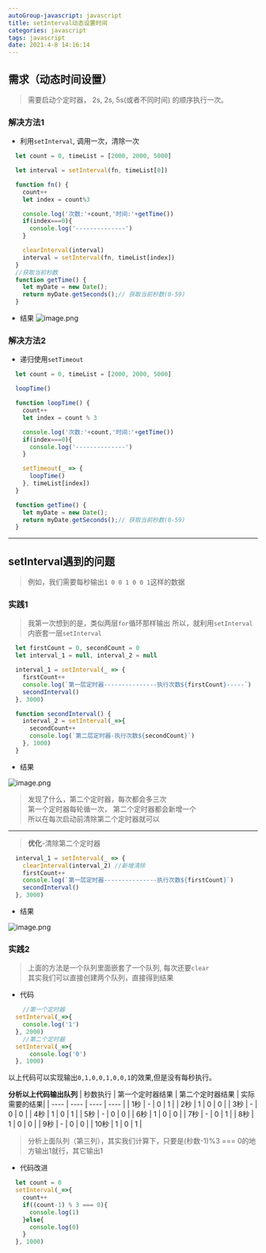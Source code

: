 ```yaml
---
autoGroup-javascript: javascript  
title: setInterval动态设置时间
categories: javascript
tags: javascript
date: 2021-4-8 14:16:14
--- 
```


<Meta/>  

## 需求（动态时间设置）
> 需要启动个定时器， 2s, 2s, 5s(或者不同时间) 的顺序执行一次。

### 解决方法1
* 利用`setInterval`, 调用一次，清除一次

```js
  let count = 0, timeList = [2000, 2000, 5000]

  let interval = setInterval(fn, timeList[0])

  function fn() {
    count++
    let index = count%3

    console.log('次数:'+count,'时间:'+getTime())
    if(index===0){
      console.log('--------------')
    }

    clearInterval(interval)
    interval = setInterval(fn, timeList[index])
  }
  //获取当前秒数
  function getTime() {
    let myDate = new Date();
    return myDate.getSeconds();// 获取当前秒数(0-59)
  }
```
* 结果
  ![image.png](https://p6-juejin.byteimg.com/tos-cn-i-k3u1fbpfcp/348290fbe11c4f5980a6434b0c71aba2~tplv-k3u1fbpfcp-watermark.image)


### 解决方法2
* 递归使用`setTimeout`
```js
  let count = 0, timeList = [2000, 2000, 5000]

  loopTime()

  function loopTime() {
    count++
    let index = count % 3

    console.log('次数:'+count,'时间:'+getTime())
    if(index===0){
      console.log('--------------')
    }

    setTimeout(_ => {
      loopTime()
    }, timeList[index])
  }

  function getTime() {
    let myDate = new Date();
    return myDate.getSeconds();// 获取当前秒数(0-59)
  }
```
---
## setInterval遇到的问题
> 例如，我们需要每秒输出` 1 0 0 1 0 0 1 `这样的数据

### 实践1
> 我第一次想到的是，类似两层`for`循环那样输出
> 所以，就利用`setInterval`内嵌套一层`setInterval`

```js
  let firstCount = 0, secondCount = 0
  let interval_1 = null, interval_2 = null

  interval_1 = setInterval(_ => {
    firstCount++
    console.log(`第一层定时器---------------执行次数${firstCount}-----`)
    secondInterval()
  }, 3000)

  function secondInterval() {
    interval_2 = setInterval(_=>{
      secondCount++
      console.log(`第二层定时器-执行次数${secondCount}`)
    }, 1000)
  }
```
* 结果

![image.png](https://p9-juejin.byteimg.com/tos-cn-i-k3u1fbpfcp/878ef2a3d1e64425b9b18179da8b607b~tplv-k3u1fbpfcp-watermark.image)
> 发现了什么，第二个定时器，每次都会多三次  
> 第一个定时器每轮循一次， 第二个定时器都会新增一个  
> 所以在每次启动前清除第二个定时器就可以
---
>**优化**-清除第二个定时器
```js
  interval_1 = setInterval(_ => {
    clearInterval(interval_2) //新增清除
    firstCount++
    console.log(`第一层定时器---------------执行次数${firstCount}`)
    secondInterval()
  }, 3000)
```
* 结果

![image.png](https://p6-juejin.byteimg.com/tos-cn-i-k3u1fbpfcp/5c42d3335bdd49799a2258b8d77997ef~tplv-k3u1fbpfcp-watermark.image)

### 实践2
> 上面的方法是一个队列里面嵌套了一个队列, 每次还要`clear`  
> 其实我们可以直接创建两个队列，直接得到结果
* 代码

```js
    //第一个定时器
  setInterval(_=>{
    console.log('1')
  }, 2000)
    //第二个定时器
  setInterval(_=>{
      console.log('0')
  }, 1000)
```
以上代码可以实现输出`0,1,0,0,1,0,0,1`的效果,但是没有每秒执行。

**分析以上代码输出队列**
|  秒数执行   | 第一个定时器结果  | 第二个定时器结果 | 实际需要的结果|
|  ----  | ----  | ---- | ---- |
| 1秒  | - | 0 | 1 |
| 2秒  | 1 | 0 | 0 |
| 3秒  | - | 0 | 0 |
| 4秒  | 1 | 0 | 1 |
| 5秒  | - | 0 | 0 |
| 6秒  | 1 | 0 | 0 |
| 7秒  | - | 0 | 1 |
| 8秒  | 1 | 0 | 0 |
| 9秒  | - | 0 | 0 |
| 10秒 | 1 | 0 | 1 |
> 分析上面队列（第三列），其实我们计算下，只要是(秒数-1)%3 === 0的地方输出1就行，其它输出1
* 代码改进
```js
  let count = 0
  setInterval(_=>{
    count++
    if((count-1) % 3 === 0){
      console.log(1)
    }else{
      console.log(0)
    }
  }, 1000)
```

